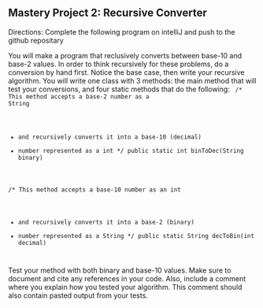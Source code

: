 <h2>Mastery Project 2: Recursive Converter</h2>
Directions: Complete the following program on intelliJ and push to the github repositary 

You will make a program that reclusively converts between base-10 and base-2 values. In order to think recursively for these problems, do a conversion by hand first. Notice the base case, then write your recursive algorithm.
You will write one class with 3 methods: the main method that will test your conversions, and four static methods that do the following:
<code>
/* This method accepts a base-2 number as a String
* and recursively converts it into a base-10 (decimal)
* number represented as a int
*/
public static int binToDec(String binary)

/* This method accepts a base-10 number as an int
* and recursively converts it into a base-2 (binary)
* number represented as a String
*/
public static String decToBin(int decimal)
</code>
Test your method with both binary and base-10 values.  Make sure to document and cite any references in your code.  Also, include a comment where you explain how you tested your algorithm.  This comment should also contain pasted output from your tests.

